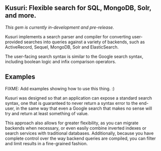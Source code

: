 ## Kusuri: Flexible search for SQL, MongoDB, Solr, and more.

*This gem is currently in-development and pre-release.*

Kusuri implements a search parser and compiler for converting user-provided
searches into queries against a variety of backends, such as ActiveRecord,
Sequel, MongoDB, Solr and ElasticSearch.

The user-facing search syntax is similar to the Google search syntax,
including boolean logic and infix comparison operators.

## Examples

FIXME: Add examples showing how to use this thing. :)

Kusuri was designed so that an application can expose a standard search
syntax, one that is guaranteed to never return a syntax error to the
end-user, in the same way that even a Google search that makes no sense will
try and return at least something of value.

This approach also allows for greater flexibility, as you can migrate
backends when necessary, or even easily combine inverted indexes or search
services with traditional databases. Additionally, because you have complete
control over the way backend queries are compiled, you can filter and limit
results in a fine-grained fashion.
